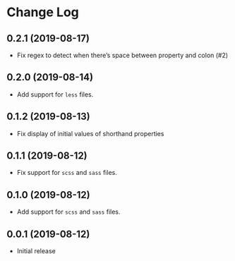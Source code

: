 # Change Log

## 0.2.1 (2019-08-17)

* Fix regex to detect when there’s space between property and colon (#2)

## 0.2.0 (2019-08-14)

* Add support for `less` files.

## 0.1.2 (2019-08-13)

* Fix display of initial values of shorthand properties

## 0.1.1 (2019-08-12)

* Fix support for `scss` and `sass` files.

## 0.1.0 (2019-08-12)

* Add support for `scss` and `sass` files.

## 0.0.1 (2019-08-12)

- Initial release
